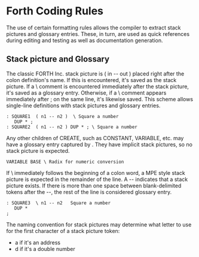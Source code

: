 # Forth Coding Rules

The use of certain formatting rules allows the compiler to extract stack pictures and glossary entries. 
These, in turn, are used as quick references during editing and testing as well as documentation generation.

## Stack picture and Glossary
The classic FORTH Inc. stack picture is ( in -- out ) placed right after the colon definition's name. 
If this is encountered, it's saved as the stack picture. If a \ comment is encountered immediately after the stack picture, it's
saved as a glossary entry. Otherwise, if a \ comment appears immediately after ; on the same line, it's likewise saved. 
This scheme allows single-line definitions with stack pictures and glossary entries.

```
: SQUARE1  ( n1 -- n2 )  \ Square a number
   DUP * ;   
: SQUARE2  ( n1 -- n2 ) DUP * ; \ Square a number
```

Any other children of CREATE, such as CONSTANT, VARIABLE, etc. may have a glossary entry captured by \. 
They have implicit stack pictures, so no stack picture is expected.

```
VARIABLE BASE \ Radix for numeric conversion
```

If \ immediately follows the beginning of a colon word, a MPE style stack picture is expected in the remainder of the line. 
A -- indicates that a stack picture exists. If there is more than one space between blank-delimited tokens after the --, 
the rest of the line is considered glossary entry.

```
: SQUARE3  \ n1 -- n2   Square a number
   DUP *
;   
```
The naming convention for stack pictures may determine what letter to use for the first character of a stack picture token:
- a if it's an address
- d if it's a double number

